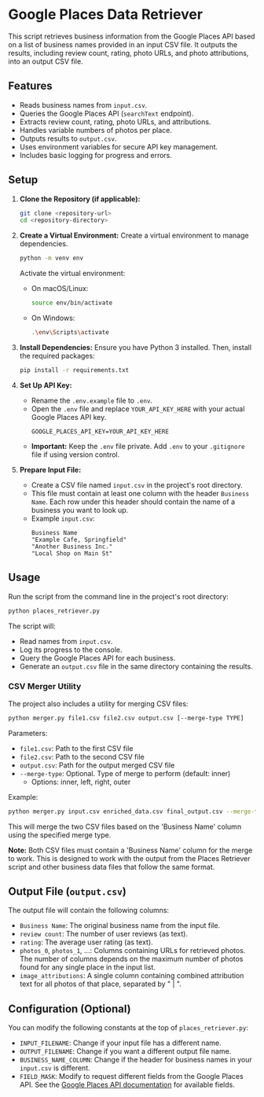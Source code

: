# Google Places Data Retriever

This script retrieves business information from the Google Places API based on a list of business names provided in an input CSV file. It outputs the results, including review count, rating, photo URLs, and photo attributions, into an output CSV file.

## Features

*   Reads business names from `input.csv`.
*   Queries the Google Places API (`searchText` endpoint).
*   Extracts review count, rating, photo URLs, and attributions.
*   Handles variable numbers of photos per place.
*   Outputs results to `output.csv`.
*   Uses environment variables for secure API key management.
*   Includes basic logging for progress and errors.

## Setup

1.  **Clone the Repository (if applicable):**
    ```bash
    git clone <repository-url>
    cd <repository-directory>
    ```

2.  **Create a Virtual Environment:**
    Create a virtual environment to manage dependencies.
    ```bash
    python -m venv env
    ```
    Activate the virtual environment:
    - On macOS/Linux:
      ```bash
      source env/bin/activate
      ```
    - On Windows:
      ```bash
      .\env\Scripts\activate
      ```

3.  **Install Dependencies:**
    Ensure you have Python 3 installed. Then, install the required packages:
    ```bash
    pip install -r requirements.txt
    ```

4.  **Set Up API Key:**
    *   Rename the `.env.example` file to `.env`.
    *   Open the `.env` file and replace `YOUR_API_KEY_HERE` with your actual Google Places API key.
        ```
        GOOGLE_PLACES_API_KEY=YOUR_API_KEY_HERE
        ```
    *   **Important:** Keep the `.env` file private. Add `.env` to your `.gitignore` file if using version control.

5.  **Prepare Input File:**
    *   Create a CSV file named `input.csv` in the project's root directory.
    *   This file must contain at least one column with the header `Business Name`. Each row under this header should contain the name of a business you want to look up.
    *   Example `input.csv`:
        ```csv
        Business Name
        "Example Cafe, Springfield"
        "Another Business Inc."
        "Local Shop on Main St"
        ```

## Usage

Run the script from the command line in the project's root directory:

```bash
python places_retriever.py
```

The script will:
*   Read names from `input.csv`.
*   Log its progress to the console.
*   Query the Google Places API for each business.
*   Generate an `output.csv` file in the same directory containing the results.

### CSV Merger Utility

The project also includes a utility for merging CSV files:

```bash
python merger.py file1.csv file2.csv output.csv [--merge-type TYPE]
```

Parameters:
- `file1.csv`: Path to the first CSV file
- `file2.csv`: Path to the second CSV file
- `output.csv`: Path for the output merged CSV file
- `--merge-type`: Optional. Type of merge to perform (default: inner)
  - Options: inner, left, right, outer

Example:
```bash
python merger.py input.csv enriched_data.csv final_output.csv --merge-type left
```

This will merge the two CSV files based on the 'Business Name' column using the specified merge type.

**Note:** Both CSV files must contain a 'Business Name' column for the merge to work. This is designed to work with the output from the Places Retriever script and other business data files that follow the same format.

## Output File (`output.csv`)

The output file will contain the following columns:

*   `Business Name`: The original business name from the input file.
*   `review count`: The number of user reviews (as text).
*   `rating`: The average user rating (as text).
*   `photos_0`, `photos_1`, ...: Columns containing URLs for retrieved photos. The number of columns depends on the maximum number of photos found for any single place in the input list.
*   `image_attributions`: A single column containing combined attribution text for all photos of that place, separated by " | ".

## Configuration (Optional)

You can modify the following constants at the top of `places_retriever.py`:

*   `INPUT_FILENAME`: Change if your input file has a different name.
*   `OUTPUT_FILENAME`: Change if you want a different output file name.
*   `BUSINESS_NAME_COLUMN`: Change if the header for business names in your `input.csv` is different.
*   `FIELD_MASK`: Modify to request different fields from the Google Places API. See the [Google Places API documentation](https://developers.google.com/maps/documentation/places/web-service/search-text#fields) for available fields.
